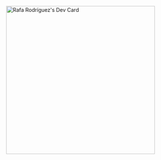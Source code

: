 <a href="https://app.daily.dev/rafageist"><img src="https://api.daily.dev/devcards/feb072ec4dec49869671651809c6f26a.png?r=9nx" width="400" alt="Rafa Rodríguez's Dev Card"/></a>
